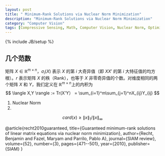 ```yaml
---
layout: post
title: " Minimum-Rank Solutions via Nuclear Norm Minimization"
description: "Minimum-Rank Solutions via Nuclear Norm Minimization"
category: "Computer Vision"
tags: [Compressive Sensing, Math, Computer Vision, Nuclear Norm, Optimization, Minimum-Rank]
---
```

{% include JB/setup %}

## 几个范数
矩阵 $X \in \mathbb{R}^{m \times n}$，$\sigma_i(X)$ 表示 $X$ 的第 $i$ 大奇异值（即 $XX'$ 的第 $i$ 大特征值的均方根）。$r$ 表示矩阵 $X$ 的秩（Rank），也等于 $X$ 非零奇异值的个数。对维度相同的两个矩阵 $X$ 和 $Y$，我们定义在 $\mathbb{R}^{m \times n}$上的内积为
$$
\langle X,Y \rangle := Tr(X'Y） = \sum_{i=1}^m\sum_{j=1}^nX_{ij}Y_{ij}
$$

1. Nuclear Norm 
2. 

$$
card(x) \ge \|x\|_1/\|x\|_{\infty}
$$

@article{recht2010guaranteed,
  title={Guaranteed minimum-rank solutions of linear matrix equations via nuclear norm minimization},
  author={Recht, Benjamin and Fazel, Maryam and Parrilo, Pablo A},
  journal={SIAM review},
  volume={52},
  number={3},
  pages={471--501},
  year={2010},
  publisher={SIAM}
}